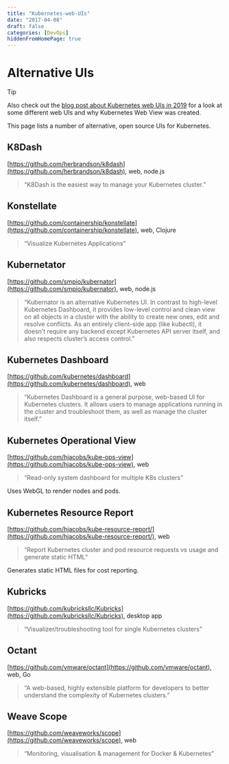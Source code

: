 ```yaml
---
title: "Kubernetes-web-UIs"
date: "2017-04-08"
draft: false
categories: [DevOps]
hiddenFromHomePage: true
---
```

# Alternative UIs[](https://kube-web-view.readthedocs.io/en/latest/alternatives.html#alternative-uis "Permalink to this headline")

Tip

Also check out the [blog post about Kubernetes web UIs in 2019](https://srcco.de/posts/kubernetes-web-uis-in-2019.html) for a look at some different web UIs and why Kubernetes Web View was created.

This page lists a number of alternative, open source UIs for Kubernetes.

## K8Dash[](https://kube-web-view.readthedocs.io/en/latest/alternatives.html#k8dash "Permalink to this headline")

[https://github.com/herbrandson/k8dash](https://github.com/herbrandson/k8dash), web, node.js

> “K8Dash is the easiest way to manage your Kubernetes cluster.”

## Konstellate[](https://kube-web-view.readthedocs.io/en/latest/alternatives.html#konstellate "Permalink to this headline")

[https://github.com/containership/konstellate](https://github.com/containership/konstellate), web, Clojure

> “Visualize Kubernetes Applications”

## Kubernetator[](https://kube-web-view.readthedocs.io/en/latest/alternatives.html#kubernetator "Permalink to this headline")

[https://github.com/smpio/kubernator](https://github.com/smpio/kubernator), web, node.js

> “Kubernator is an alternative Kubernetes UI. In contrast to high-level Kubernetes Dashboard, it provides low-level control and clean view on all objects in a cluster with the ability to create new ones, edit and resolve conflicts. As an entirely client-side app (like kubectl), it doesn’t require any backend except Kubernetes API server itself, and also respects cluster’s access control.”

## Kubernetes Dashboard[](https://kube-web-view.readthedocs.io/en/latest/alternatives.html#kubernetes-dashboard "Permalink to this headline")

[https://github.com/kubernetes/dashboard](https://github.com/kubernetes/dashboard), web

> “Kubernetes Dashboard is a general purpose, web-based UI for Kubernetes clusters. It allows users to manage applications running in the cluster and troubleshoot them, as well as manage the cluster itself.”

## Kubernetes Operational View[](https://kube-web-view.readthedocs.io/en/latest/alternatives.html#kubernetes-operational-view "Permalink to this headline")

[https://github.com/hjacobs/kube-ops-view](https://github.com/hjacobs/kube-ops-view), web

> “Read-only system dashboard for multiple K8s clusters”

Uses WebGL to render nodes and pods.

## Kubernetes Resource Report[](https://kube-web-view.readthedocs.io/en/latest/alternatives.html#kubernetes-resource-report "Permalink to this headline")

[https://github.com/hjacobs/kube-resource-report/](https://github.com/hjacobs/kube-resource-report/), web

> “Report Kubernetes cluster and pod resource requests vs usage and generate static HTML”

Generates static HTML files for cost reporting.

## Kubricks[](https://kube-web-view.readthedocs.io/en/latest/alternatives.html#kubricks "Permalink to this headline")

[https://github.com/kubricksllc/Kubricks](https://github.com/kubricksllc/Kubricks), desktop app

> “Visualizer/troubleshooting tool for single Kubernetes clusters”

## Octant[](https://kube-web-view.readthedocs.io/en/latest/alternatives.html#octant "Permalink to this headline")

[https://github.com/vmware/octant](https://github.com/vmware/octant), web, Go

> “A web-based, highly extensible platform for developers to better understand the complexity of Kubernetes clusters.”

## Weave Scope[](https://kube-web-view.readthedocs.io/en/latest/alternatives.html#weave-scope "Permalink to this headline")

[https://github.com/weaveworks/scope](https://github.com/weaveworks/scope), web

> “Monitoring, visualisation & management for Docker & Kubernetes”
